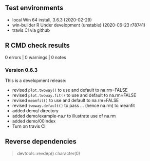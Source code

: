 ## Test environments
* local Win 64 install, 3.6.3 (2020-02-29)
* win-builder R Under development (unstable) (2020-06-23 r78741)
* travis CI via github

## R CMD check results

0 errors | 0 warnings | 0 notes

### Version 0.6.3

This is a development release:

* revised `plot.twoway()` to use and default to na.rm=FALSE
* revised `plot.twoway.fit()` to use and default to na.rm=FALSE
* revised `meanfit()` to use and default to na.rm=FALSE
* revised `twoway.default()` to pass ... (hence na.rm) to meanfit
* added demo/ directory
* added demo/example-na.r to illustrate use of na.rm
* added demo/00Index
* Turn on travis CI

## Reverse dependencies

> devtools::revdep()
character(0)


